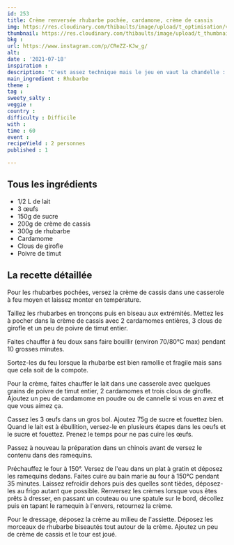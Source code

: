 ```yaml
---
id: 253
title: Crème renversée rhubarbe pochée, cardamone, crème de cassis
img: https://res.cloudinary.com/thibaults/image/upload/t_optimisation/v1626632815/Recipes/20210718_creme_renversee_rhubarbe.jpg
thumbnail: https://res.cloudinary.com/thibaults/image/upload/t_thumbnail_josie/v1626632815/Recipes/20210718_creme_renversee_rhubarbe.jpg
bkg : 
url: https://www.instagram.com/p/CReZZ-KJw_g/
alt: 
date : '2021-07-18'
inspiration : 
description: "C'est assez technique mais le jeu en vaut la chandelle : vraiment délicieux cette crème renversée à la  rhubarbe."
main_ingredient : Rhubarbe
theme :
tag : 
sweety_salty : 
veggie : 
country : 
difficulty : Difficile
with : 
time : 60
event : 
recipeYield : 2 personnes
published : 1

---
```


## Tous les ingrédients
 - 1/2 L de lait
 - 3 œufs
 - 150g de sucre
 - 200g de crème de cassis
 - 300g de rhubarbe
 - Cardamome
 - Clous de girofle
 - Poivre de timut


## La recette détaillée
Pour les rhubarbes pochées, versez la crème de cassis dans une casserole à feu moyen et laissez monter en température.

Taillez les rhubarbes en tronçons puis en biseau aux extrémités. Mettez les à pocher dans la crème de cassis avec 2 cardamomes entières, 3 clous de girofle et un peu de poivre de timut entier.

Faites chauffer à feu doux sans faire bouillir (environ 70/80°C max) pendant 10 grosses minutes.

Sortez-les du feu lorsque la rhubarbe est bien ramollie et fragile mais sans que cela soit de la compote.

Pour la crème, faites chauffer le lait dans une casserole avec quelques grains de poivre de timut entier, 2 cardamomes et trois clous de girofle. Ajoutez un peu de cardamome en poudre ou de cannelle si vous en avez et que vous aimez ça.

Cassez les 3 œufs dans un gros bol. Ajoutez 75g de sucre et fouettez bien. Quand le lait est à ébullition, versez-le en plusieurs étapes dans les oeufs et le sucre et fouettez. Prenez le temps pour ne pas cuire les œufs.

Passez à nouveau la préparation dans un chinois avant de versez le contenu dans des ramequins.

Préchauffez le four à 150°. Versez de l'eau dans un plat à gratin et déposez les ramequins dedans. Faites cuire au bain marie au four à 150°C pendant 35 minutes. Laissez refroidir dehors puis des quelles sont tièdes, déposez-les au frigo autant que possible.
Renversez les crèmes lorsque vous êtes prêts à dresser, en passant un couteau ou une spatule sur le bord, décollez puis en tapant le ramequin à l'envers, retournez la crème.

Pour le dressage, déposez la crème au milieu de l'assiette. Déposez les morceaux de rhubarbe biseautés tout autour de la crème. Ajoutez un peu de crème de cassis et le tour est joué.